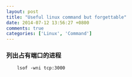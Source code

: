 ```yaml
---
layout: post
title: "Useful linux command but forgettable"
date: 2014-07-12 13:56:27 +0800
comments: true
categories: ['Linux', 'Command']
---
```


### 列出占有端口的进程
```shell
	lsof -wni tcp:3000
```